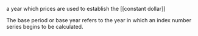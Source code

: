 a year which prices are used to establish the [[constant dollar]]

The base period or base year refers to the year in which an index number series begins to be calculated.